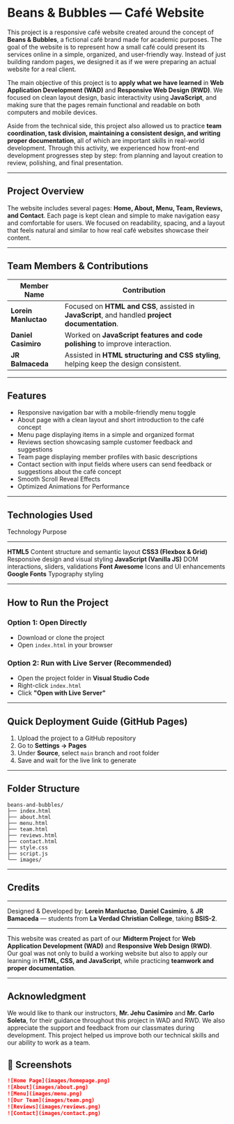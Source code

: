 
# **Beans & Bubbles — Café Website**

This project is a responsive café website created around the concept of **Beans & Bubbles**, a fictional café brand made for academic purposes. The goal of the website is to represent how a small café could present its services online in a simple, organized, and user-friendly way. Instead of just building random pages, we designed it as if we were preparing an actual website for a real client.

The main objective of this project is to **apply what we have learned** in **Web Application Development (WAD)** and **Responsive Web Design (RWD)**. We focused on clean layout design, basic interactivity using **JavaScript**, and making sure that the pages remain functional and readable on both computers and mobile devices.

Aside from the technical side, this project also allowed us to practice **team coordination, task division, maintaining a consistent design, and writing proper documentation**, all of which are important skills in real-world development. Through this activity, we experienced how front-end development progresses step by step: from planning and layout creation to review, polishing, and final presentation.

---

## **Project Overview**

The website includes several pages: **Home, About, Menu, Team, Reviews, and Contact**. Each page is kept clean and simple to make navigation easy and comfortable for users. We focused on readability, spacing, and a layout that feels natural and similar to how real café websites showcase their content.

---

## **Team Members & Contributions**

| **Member Name**         | **Contribution** |
|------------------------|------------------|
| **Lorein Manluctao**   | Focused on **HTML and CSS**, assisted in **JavaScript**, and handled **project documentation**. |
| **Daniel Casimiro**    | Worked on **JavaScript features and code polishing** to improve interaction. |
| **JR Balmaceda**       | Assisted in **HTML structuring and CSS styling**, helping keep the design consistent. |

---

## **Features**

- Responsive navigation bar with a mobile-friendly menu toggle  
- About page with a clean layout and short introduction to the café concept  
- Menu page displaying items in a simple and organized format  
- Reviews section showcasing sample customer feedback and suggestions  
- Team page displaying member profiles with basic descriptions  
- Contact section with input fields where users can send feedback or suggestions about the café concept
- Smooth Scroll Reveal Effects
- Optimized Animations for Performance

---

##  Technologies Used

  Technology                    Purpose
  ----------------------------- ----------------------------------------
  **HTML5**                     Content structure and semantic layout
  **CSS3 (Flexbox & Grid)**     Responsive design and visual styling
  **JavaScript (Vanilla JS)**   DOM interactions, sliders, validations
  **Font Awesome**              Icons and UI enhancements
  **Google Fonts**              Typography styling

------------------------------------------------------------------------

## **How to Run the Project**

### **Option 1: Open Directly**
- Download or clone the project  
- Open `index.html` in your browser  

### **Option 2: Run with Live Server (Recommended)**
- Open the project folder in **Visual Studio Code**  
- Right-click `index.html`  
- Click **"Open with Live Server"**  

---

## **Quick Deployment Guide (GitHub Pages)**

1. Upload the project to a GitHub repository  
2. Go to **Settings → Pages**  
3. Under **Source**, select `main` branch and root folder  
4. Save and wait for the live link to generate  

---

## **Folder Structure**

```
beans-and-bubbles/
├── index.html
├── about.html
├── menu.html
├── team.html
├── reviews.html
├── contact.html
├── style.css
├── script.js
└── images/
```

---

## **Credits**
---
Designed & Developed by: **Lorein Manluctao**, **Daniel Casimiro**, & **JR Bamaceda** — students from **La Verdad Christian College**, taking **BSIS-2**.

---

This website was created as part of our **Midterm Project** for **Web Application Development (WAD)** and **Responsive Web Design (RWD)**.  
Our goal was not only to build a working website but also to apply our learning in **HTML, CSS, and JavaScript**, while practicing **teamwork and proper documentation**.

---

## **Acknowledgment**

We would like to thank our instructors, **Mr. Jehu Casimiro** and **Mr. Carlo Soleta**, for their guidance throughout this project in WAD and RWD.  We also appreciate the support and feedback from our classmates during development. This project helped us improve both our technical skills and our ability to work as a team.

## 📸 Screenshots

```md
![Home Page](images/homepage.png)
![About](images/about.png)
![Menu](images/menu.png)
![Our Team](images/team.png)
![Reviews](images/reviews.png)
![Contact](images/contact.png)
```

